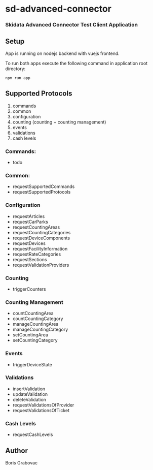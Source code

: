 # sd-advanced-connector

### Skidata Advanced Connector Test Client Application

## Setup

App is running on nodejs backend with vuejs frontend.

To run both apps execute the following command in application root directory:

```
npm run app
```

## Supported Protocols

1. commands
2. common
3. configuration
4. counting (counting + counting management)
5. events
6. validations
7. cash levels

### Commands:

- todo

### Common:

- requestSupportedCommands
- requestSupportedProtocols

### Configuration

- requestArticles
- requestCarParks
- requestCountingAreas
- requestCountingCategories
- requestDeviceComponents
- requestDevices
- requestFacilityInformation
- requestRateCategories
- requestSections
- requestValidationProviders

### Counting

- triggerCounters

### Counting Management

- countCountingArea
- countCountingCategory
- manageCountingArea
- manageCountingCategory
- setCountingArea
- setCountingCategory

### Events

- triggerDeviceState

### Validations

- insertValidation
- updateValidation
- deleteValidation
- requestValidationsOfProvider
- requestValidationsOfTicket

### Cash Levels

- requestCashLevels

## Author

Boris Grabovac

